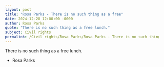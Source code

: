 ```yaml
---
layout: post
title: "Rosa Parks - There is no such thing as a free"
date: 2024-12-28 12:00:00 -0000
author: Rosa Parks
quote: "There is no such thing as a free lunch."
subject: Civil rights
permalink: /Civil rights/Rosa Parks/Rosa Parks - There is no such thing as a free
---
```


There is no such thing as a free lunch.

- Rosa Parks
